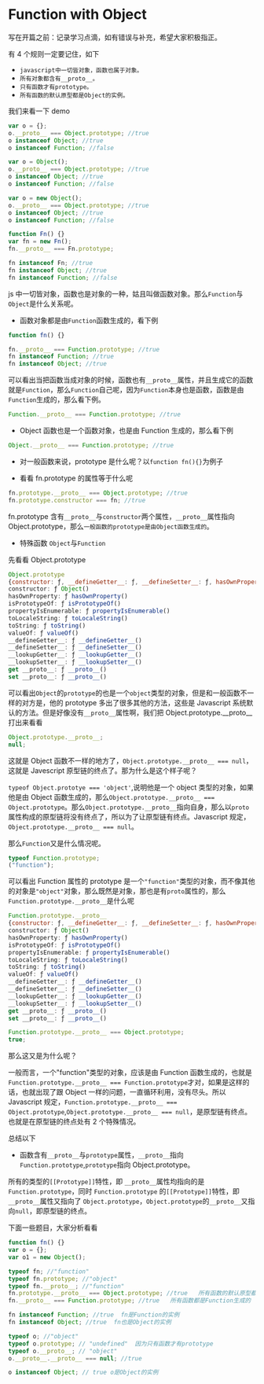 # Function with Object

写在开篇之前：记录学习点滴，如有错误与补充，希望大家积极指正。

有 4 个规则一定要记住，如下

- `javascript中一切皆对象，函数也属于对象。`
- `所有对象都含有__proto__。`
- `只有函数才有prototype。`
- `所有函数的默认原型都是Object的实例。`

我们来看一下 demo

```js
var o = {};
o.__proto__ === Object.prototype; //true
o instanceof Object; //true
o instanceof Function; //false

var o = Object();
o.__proto__ === Object.prototype; //true
o instanceof Object; //true
o instanceof Function; //false

var o = new Object();
o.__proto__ === Object.prototype; //true
o instanceof Object; //true
o instanceof Function; //false

function Fn() {}
var fn = new Fn();
fn.__proto__ === Fn.prototype;

fn instanceof Fn; //true
fn instanceof Object; //true
fn instanceof Function; //false
```

js 中一切皆对象，函数也是对象的一种，姑且叫做函数对象。那么`Function`与`Object`是什么关系呢。

- 函数对象都是由`Function`函数生成的，看下例

```js
function fn() {}

fn.__proto__ === Function.prototype; //true
fn instanceof Function; //true
fn instanceof Object; //true
```

可以看出当把函数当成对象的时候，函数也有`__proto__`属性，并且生成它的函数就是`Function`，那么`Function`自己呢，因为`Function`本身也是函数，函数是由`Function`生成的，那么看下例。

```js
Function.__proto__ === Function.prototype; //true
```

- Object 函数也是一个函数对象，也是由 Function 生成的，那么看下例

```js
Object.__proto__ === Function.prototype; //true
```

- 对一般函数来说，prototype 是什么呢？以`function fn(){}`为例子

- 看看 fn.prototype 的属性等于什么呢

```js
fn.prototype.__proto__ === Object.prototype; //true
fn.prototype.constructor === fn; //true
```

fn.prototype 含有`__proto__`与`constructor`两个属性，`__proto__`属性指向 Object.prototype，那么`一般函数的prototype是由Object函数生成的`。

- 特殊函数 `Object`与`Function`

先看看 Object.prototype

```js
Object.prototype
{constructor: ƒ, __defineGetter__: ƒ, __defineSetter__: ƒ, hasOwnProperty: ƒ, __lookupGetter__: ƒ, …}
constructor: ƒ Object()
hasOwnProperty: ƒ hasOwnProperty()
isPrototypeOf: ƒ isPrototypeOf()
propertyIsEnumerable: ƒ propertyIsEnumerable()
toLocaleString: ƒ toLocaleString()
toString: ƒ toString()
valueOf: ƒ valueOf()
__defineGetter__: ƒ __defineGetter__()
__defineSetter__: ƒ __defineSetter__()
__lookupGetter__: ƒ __lookupGetter__()
__lookupSetter__: ƒ __lookupSetter__()
get __proto__: ƒ __proto__()
set __proto__: ƒ __proto__()
```

可以看出`Object`的`prototype`的也是一个`object`类型的对象，但是和一般函数不一样的对方是，他的 prototype 多出了很多其他的方法，这些是 Javascript 系统默认的方法。但是好像没有`__proto__`属性啊，我们把 Object.prototype.\_\_proto\_\_打出来看看

```js
Object.prototype.__proto__;
null;
```

这就是 Object 函数不一样的地方了，`Object.prototype.__proto__ === null`，这就是 Javescript 原型链的终点了。那为什么是这个样子呢？

`typeof Object.prototye === 'object'`,说明他是一个 object 类型的对象，如果他是由 Object 函数生成的，那么`Object.prototype.__proto__ === Object.prototype`。那么`Object.prototype.__proto__`指向自身，那么以`proto`属性构成的原型链将没有终点了，所以为了让原型链有终点。Javascript 规定，`Object.prototype.__proto__ === null`。

那么`Function`又是什么情况呢。

```js
typeof Function.prototype;
("function");
```

可以看出 Function 属性的 prototype 是一个`"function"`类型的对象，而不像其他的对象是`"object"`对象，那么既然是对象，那也是有`proto`属性的，那么`Function.prototype.__proto__`是什么呢

```js
Function.prototype.__proto__
{constructor: ƒ, __defineGetter__: ƒ, __defineSetter__: ƒ, hasOwnProperty: ƒ, __lookupGetter__: ƒ, …}
constructor: ƒ Object()
hasOwnProperty: ƒ hasOwnProperty()
isPrototypeOf: ƒ isPrototypeOf()
propertyIsEnumerable: ƒ propertyIsEnumerable()
toLocaleString: ƒ toLocaleString()
toString: ƒ toString()
valueOf: ƒ valueOf()
__defineGetter__: ƒ __defineGetter__()
__defineSetter__: ƒ __defineSetter__()
__lookupGetter__: ƒ __lookupGetter__()
__lookupSetter__: ƒ __lookupSetter__()
get __proto__: ƒ __proto__()
set __proto__: ƒ __proto__()
```

```js
Function.prototype.__proto__ === Object.prototype;
true;
```

那么这又是为什么呢？

一般而言，一个"function"类型的对象，应该是由 Function 函数生成的，也就是`Function.prototype.__proto__ === Function.prototype`才对，如果是这样的话，也就出现了跟 Object 一样的问题，一直循环利用，没有尽头。所以 Javascript 规定，`Function.prototype.__proto__ === Object.prototype`,`Object.prototype.__proto__ === null`，是原型链有终点。也就是在原型链的终点处有 2 个特殊情况。

总结以下

- 函数含有`__proto__`与`prototype`属性，`__proto__`指向`Function.prototype`,`prototype`指向 Object.prototype。

所有的类型的`[[Prototype]]`特性，即 `__proto__`属性均指向的是 `Function.prototype`，同时 `Function.prototype` 的`[[Prototype]]`特性，即 `__proto__`属性又指向了 `Object.prototype`，`Object.prototype`的`__proto__`又指向`null`，即原型链的终点。

下面一些题目，大家分析看看

```js
function fn() {}
var o = {};
var o1 = new Object();

typeof fn; //"function"
typeof fn.prototype; //"object"
typeof fn.__proto__; //"function"
fn.prototype.__proto__ === Object.prototype; //true   所有函数的默认原型都是Object的实例
fn.__proto__ === Function.prototype; //true   所有函数都是Function生成的

fn instanceof Function; //true  fn是Function的实例
fn instanceof Object; //true  fn也是Object的实例

typeof o; //"object"
typeof o.prototype; // "undefined"  因为只有函数才有prototype
typeof o.__proto__; // "object"
o.__proto__.__proto__ === null; //true

o instanceof Object; // true o是Object的实例
```
